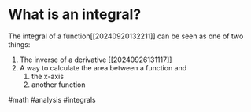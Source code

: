 # What is an integral?
The integral of a function[[20240920132211]] can be seen as one of two things: 
1. The inverse of a derivative [[20240926131117]]
2. A way to calculate the area between a function and
    1. the x-axis
    2. another function

#math #analysis #integrals